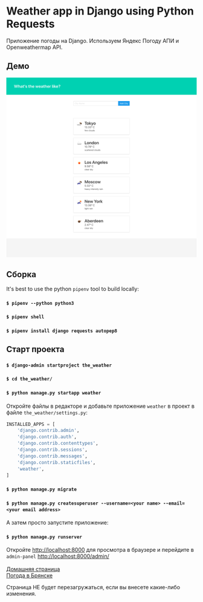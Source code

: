 # Weather app in Django using Python Requests

Приложение погоды на Django. Используем Яндекс Погоду АПИ и Openweathermap API.

## Демо
![](img/WeatherApp.png)

## Сборка

It's best to use the python `pipenv` tool to build locally:

#### `$ pipenv --python python3`
#### `$ pipenv shell`
#### `$ pipenv install django requests autopep8`

## Старт проекта

#### `$ django-admin startproject the_weather`
#### `$ cd the_weather/`
#### `$ python manage.py startapp weather`

Откройте файлы в редакторе и добавьте приложение `weather` в проект в файле `the_weather/settings.py`:

```python
INSTALLED_APPS = [
    'django.contrib.admin',
    'django.contrib.auth',
    'django.contrib.contenttypes',
    'django.contrib.sessions',
    'django.contrib.messages',
    'django.contrib.staticfiles',
    'weather',
]
```
#### `$ python manage.py migrate`
#### `$ python manage.py createsuperuser --username=<your name> --email=<your email address>`

А затем просто запустите приложение:

#### `$ python manage.py runserver`

Откройте [http://localhost:8000](http://localhost:8000) для просмотра в браузере и перейдите в `admin-panel` [http://localhost:8000/admin/](http://localhost:8000/admin/)
<br/>
<br/>
[Домашняя страница](https://localhost:8000/home)
<br/>
[Погода в Брянске](https://localhost:8000/weather/bryansk)

Страница НЕ будет перезагружаться, если вы внесете какие-либо изменения.<br>